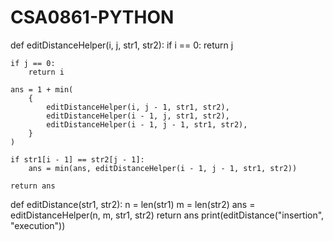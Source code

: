 # CSA0861-PYTHON
def editDistanceHelper(i, j, str1, str2):
    if i == 0:
        return j

    if j == 0:
        return i

    ans = 1 + min(
        {
            editDistanceHelper(i, j - 1, str1, str2), 
            editDistanceHelper(i - 1, j, str1, str2),  
            editDistanceHelper(i - 1, j - 1, str1, str2),  
        }
    )

    if str1[i - 1] == str2[j - 1]:
        ans = min(ans, editDistanceHelper(i - 1, j - 1, str1, str2))

    return ans


def editDistance(str1, str2):
    n = len(str1)
    m = len(str2)
    ans = editDistanceHelper(n, m, str1, str2)
    return ans
print(editDistance("insertion", "execution"))
